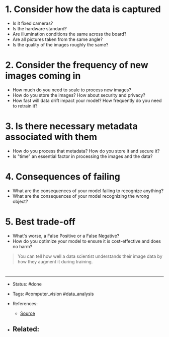 # 1. Consider how the data is captured
- Is it fixed cameras?
- Is the hardware standard?
- Are illumination conditions the same across the board?
- Are all pictures taken from the same angle?
- Is the quality of the images roughly the same?


# 2. Consider the frequency of new images coming in
- How much do you need to scale to process new images?
- How do you store the images? How about security and privacy? 
- How fast will data drift impact your model? How frequently do you need to retrain it?

# 3. Is there necessary metadata associated with them
- How do you process that metadata? How do you store it and secure it?
- Is "time" an essential factor in processing the images and the data?


# 4. Consequences of failing
- What are the consequences of your model failing to recognize anything?
- What are the consequences of your model recognizing the wrong object?

# 5. Best trade-off
- What's worse, a False Positive or a False Negative? 
- How do you optimize your model to ensure it is cost-effective and does no harm?



> You can tell how well a data scientist understands their image data by how they augment it during training.


# 

---
- Status: #done

- Tags: #computer_vision #data_analysis 

- References:
	- [Source](https://twitter.com/svpino/status/1520010034331066368)

- Related:
	- 
